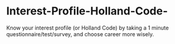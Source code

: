 # Interest-Profile-Holland-Code-
Know your interest profile (or Holland Code) by taking a 1 minute questionnaire/test/survey, and choose career more wisely.
